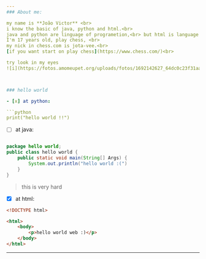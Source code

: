```yaml
---
### About me:

my name is **João Victor** <br>
i know the basic of java, python and html.<br>
java and python are linguage of programetion,<br> but html is language of marking, <br>kind this file, what too is language of marking.<br>
I'm 17 years old, play chess, <br>
my nick in chess.com is jota-vee.<br>
[if you want start on play chess](https://www.chess.com/)<br>

try look in my eyes
![i](https://fotos.amomeupet.org/uploads/fotos/1692142627_64dc0c23f31aa_hd.jpeg)



### hello world 

- [x] at python:

```python
print("hello world !!")
```
- [ ] at java:

```java

package hello world;
public class hello world {
    public static void main(String[] Args) {
        System.out.println("hello world :(")
    }
}
```
> this is very hard<br>

  - [x] at html:

```html
<!DOCTYPE html>

<html>
    <body>
        <p>hello world web :)</p>
    </body>
</html>
```
---
```

